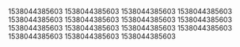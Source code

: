 1538044385603
1538044385603
1538044385603
1538044385603
1538044385603
1538044385603
1538044385603
1538044385603
1538044385603
1538044385603
1538044385603
1538044385603
1538044385603
1538044385603
1538044385603